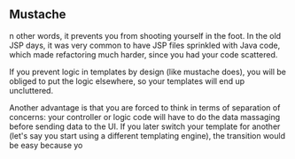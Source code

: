 ## Mustache
n other words, it prevents you from shooting yourself in the foot. In the old JSP days, it was very common to have JSP files sprinkled with Java code, which made refactoring much harder, since you had your code scattered.

If you prevent logic in templates by design (like mustache does), you will be obliged to put the logic elsewhere, so your templates will end up uncluttered.

Another advantage is that you are forced to think in terms of separation of concerns: your controller or logic code will have to do the data massaging before sending data to the UI. If you later switch your template for another (let's say you start using a different templating engine), the transition would be easy because yo